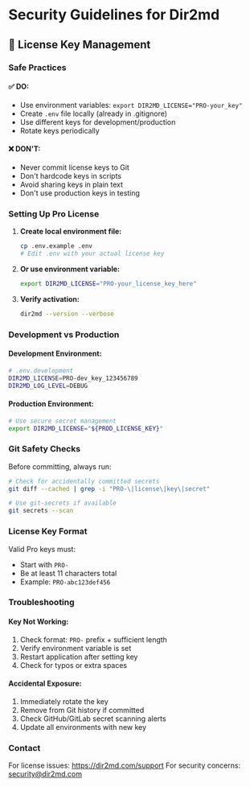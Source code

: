# Security Guidelines for Dir2md

## 🔐 License Key Management

### Safe Practices

#### ✅ DO:
- Use environment variables: `export DIR2MD_LICENSE="PRO-your_key"`
- Create `.env` file locally (already in .gitignore)
- Use different keys for development/production
- Rotate keys periodically

#### ❌ DON'T:
- Never commit license keys to Git
- Don't hardcode keys in scripts
- Avoid sharing keys in plain text
- Don't use production keys in testing

### Setting Up Pro License

1. **Create local environment file:**
   ```bash
   cp .env.example .env
   # Edit .env with your actual license key
   ```

2. **Or use environment variable:**
   ```bash
   export DIR2MD_LICENSE="PRO-your_license_key_here"
   ```

3. **Verify activation:**
   ```bash
   dir2md --version --verbose
   ```

### Development vs Production

#### Development Environment:
```bash
# .env.development
DIR2MD_LICENSE=PRO-dev_key_123456789
DIR2MD_LOG_LEVEL=DEBUG
```

#### Production Environment:
```bash
# Use secure secret management
export DIR2MD_LICENSE="${PROD_LICENSE_KEY}"
```

### Git Safety Checks

Before committing, always run:
```bash
# Check for accidentally committed secrets
git diff --cached | grep -i "PRO-\|license\|key\|secret"

# Use git-secrets if available
git secrets --scan
```

### License Key Format

Valid Pro keys must:
- Start with `PRO-`
- Be at least 11 characters total
- Example: `PRO-abc123def456`

### Troubleshooting

#### Key Not Working:
1. Check format: `PRO-` prefix + sufficient length
2. Verify environment variable is set
3. Restart application after setting key
4. Check for typos or extra spaces

#### Accidental Exposure:
1. Immediately rotate the key
2. Remove from Git history if committed
3. Check GitHub/GitLab secret scanning alerts
4. Update all environments with new key

### Contact

For license issues: https://dir2md.com/support
For security concerns: security@dir2md.com